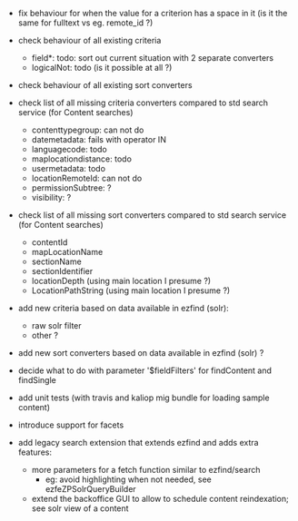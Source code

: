* fix behaviour for when the value for a criterion has a space in it (is it the same for fulltext vs eg. remote_id ?)

* check behaviour of all existing criteria
  - field*: todo: sort out current situation with 2 separate converters
  - logicalNot: todo (is it possible at all ?)

* check behaviour of all existing sort converters

* check list of all missing criteria converters compared to std search service (for Content searches)
  - contenttypegroup: can not do
  - datemetadata: fails with operator IN
  - languagecode: todo
  - maplocationdistance: todo
  - usermetadata: todo
  - locationRemoteId: can not do
  - permissionSubtree: ?
  - visibility: ?

* check list of all missing sort converters compared to std search service (for Content searches)
  - contentId
  - mapLocationName
  - sectionName
  - sectionIdentifier
  - locationDepth (using main location I presume ?)
  - LocationPathString (using main location I presume ?)

* add new criteria based on data available in ezfind (solr):
  - raw solr filter
  - other ?

* add new sort converters based on data available in ezfind (solr) ?

* decide what to do with parameter '$fieldFilters' for findContent and findSingle

* add unit tests (with travis and kaliop mig bundle for loading sample content) 

* introduce support for facets

* add legacy search extension that extends ezfind and adds extra features:
    + more parameters for a fetch function similar to ezfind/search
        - eg: avoid highlighting when not needed, see ezfeZPSolrQueryBuilder
    + extend the backoffice GUI to allow to schedule content reindexation; see solr view of a content

